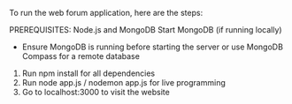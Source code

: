 To run the web forum application, here are the steps:

PREREQUISITES: Node.js and MongoDB
Start MongoDB (if running locally)
- Ensure MongoDB is running before starting the server or use MongoDB Compass for a remote database

1. Run npm install for all dependencies
2. Run node app.js / nodemon app.js for live programming
3. Go to localhost:3000 to visit the website